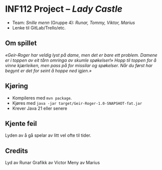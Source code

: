 # INF112 Project – *Lady Castle*

* Team: *Snille menn* (Gruppe 4): *Runar, Tommy, Viktor, Marius*
* Lenke til GitLab/Trello/etc.

## Om spillet
*«Geir-Roger har veldig lyst på dame, men det er bare ett problem. Damene er i toppen av eit tårn omringa av skumle spøkelser!»*
*Hopp til toppen for å vinne kjærleiken, men pass på for missilar og spøkelser. Når du først har begynt er det for seint å hoppe ned igjen.»*

## Kjøring
* Kompileres med `mvn package`.
* Kjøres med `java -jar target/Geir-Roger-1.0-SNAPSHOT-fat.jar`
* Krever Java 21 eller senere

## Kjente feil
Lyden av å gå spelar av litt vel ofte til tider.

## Credits

Lyd av Runar
Grafikk av Victor
Meny av Marius

